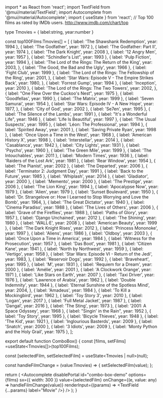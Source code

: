 import * as React from 'react';
import TextField from '@mui/material/TextField';
import Autocomplete from '@mui/material/Autocomplete';
import { useState } from 'react';
// Top 100 films as rated by IMDb users. http://www.imdb.com/chart/top

type Tmovies = {
  label:string,
  year:number
}

const top100Films:Tmovies[] = [
  { label: 'The Shawshank Redemption', year: 1994 },
  { label: 'The Godfather', year: 1972 },
  { label: 'The Godfather: Part II', year: 1974 },
  { label: 'The Dark Knight', year: 2008 },
  { label: '12 Angry Men', year: 1957 },
  { label: "Schindler's List", year: 1993 },
  { label: 'Pulp Fiction', year: 1994 },
  {
    label: 'The Lord of the Rings: The Return of the King',
    year: 2003,
  },
  { label: 'The Good, the Bad and the Ugly', year: 1966 },
  { label: 'Fight Club', year: 1999 },
  {
    label: 'The Lord of the Rings: The Fellowship of the Ring',
    year: 2001,
  },
  {
    label: 'Star Wars: Episode V - The Empire Strikes Back',
    year: 1980,
  },
  { label: 'Forrest Gump', year: 1994 },
  { label: 'Inception', year: 2010 },
  {
    label: 'The Lord of the Rings: The Two Towers',
    year: 2002,
  },
  { label: "One Flew Over the Cuckoo's Nest", year: 1975 },
  { label: 'Goodfellas', year: 1990 },
  { label: 'The Matrix', year: 1999 },
  { label: 'Seven Samurai', year: 1954 },
  {
    label: 'Star Wars: Episode IV - A New Hope',
    year: 1977,
  },
  { label: 'City of God', year: 2002 },
  { label: 'Se7en', year: 1995 },
  { label: 'The Silence of the Lambs', year: 1991 },
  { label: "It's a Wonderful Life", year: 1946 },
  { label: 'Life Is Beautiful', year: 1997 },
  { label: 'The Usual Suspects', year: 1995 },
  { label: 'Léon: The Professional', year: 1994 },
  { label: 'Spirited Away', year: 2001 },
  { label: 'Saving Private Ryan', year: 1998 },
  { label: 'Once Upon a Time in the West', year: 1968 },
  { label: 'American History X', year: 1998 },
  { label: 'Interstellar', year: 2014 },
  { label: 'Casablanca', year: 1942 },
  { label: 'City Lights', year: 1931 },
  { label: 'Psycho', year: 1960 },
  { label: 'The Green Mile', year: 1999 },
  { label: 'The Intouchables', year: 2011 },
  { label: 'Modern Times', year: 1936 },
  { label: 'Raiders of the Lost Ark', year: 1981 },
  { label: 'Rear Window', year: 1954 },
  { label: 'The Pianist', year: 2002 },
  { label: 'The Departed', year: 2006 },
  { label: 'Terminator 2: Judgment Day', year: 1991 },
  { label: 'Back to the Future', year: 1985 },
  { label: 'Whiplash', year: 2014 },
  { label: 'Gladiator', year: 2000 },
  { label: 'Memento', year: 2000 },
  { label: 'The Prestige', year: 2006 },
  { label: 'The Lion King', year: 1994 },
  { label: 'Apocalypse Now', year: 1979 },
  { label: 'Alien', year: 1979 },
  { label: 'Sunset Boulevard', year: 1950 },
  {
    label: 'Dr. Strangelove or: How I Learned to Stop Worrying and Love the Bomb',
    year: 1964,
  },
  { label: 'The Great Dictator', year: 1940 },
  { label: 'Cinema Paradiso', year: 1988 },
  { label: 'The Lives of Others', year: 2006 },
  { label: 'Grave of the Fireflies', year: 1988 },
  { label: 'Paths of Glory', year: 1957 },
  { label: 'Django Unchained', year: 2012 },
  { label: 'The Shining', year: 1980 },
  { label: 'WALL·E', year: 2008 },
  { label: 'American Beauty', year: 1999 },
  { label: 'The Dark Knight Rises', year: 2012 },
  { label: 'Princess Mononoke', year: 1997 },
  { label: 'Aliens', year: 1986 },
  { label: 'Oldboy', year: 2003 },
  { label: 'Once Upon a Time in America', year: 1984 },
  { label: 'Witness for the Prosecution', year: 1957 },
  { label: 'Das Boot', year: 1981 },
  { label: 'Citizen Kane', year: 1941 },
  { label: 'North by Northwest', year: 1959 },
  { label: 'Vertigo', year: 1958 },
  {
    label: 'Star Wars: Episode VI - Return of the Jedi',
    year: 1983,
  },
  { label: 'Reservoir Dogs', year: 1992 },
  { label: 'Braveheart', year: 1995 },
  { label: 'M', year: 1931 },
  { label: 'Requiem for a Dream', year: 2000 },
  { label: 'Amélie', year: 2001 },
  { label: 'A Clockwork Orange', year: 1971 },
  { label: 'Like Stars on Earth', year: 2007 },
  { label: 'Taxi Driver', year: 1976 },
  { label: 'Lawrence of Arabia', year: 1962 },
  { label: 'Double Indemnity', year: 1944 },
  {
    label: 'Eternal Sunshine of the Spotless Mind',
    year: 2004,
  },
  { label: 'Amadeus', year: 1984 },
  { label: 'To Kill a Mockingbird', year: 1962 },
  { label: 'Toy Story 3', year: 2010 },
  { label: 'Logan', year: 2017 },
  { label: 'Full Metal Jacket', year: 1987 },
  { label: 'Dangal', year: 2016 },
  { label: 'The Sting', year: 1973 },
  { label: '2001: A Space Odyssey', year: 1968 },
  { label: "Singin' in the Rain", year: 1952 },
  { label: 'Toy Story', year: 1995 },
  { label: 'Bicycle Thieves', year: 1948 },
  { label: 'The Kid', year: 1921 },
  { label: 'Inglourious Basterds', year: 2009 },
  { label: 'Snatch', year: 2000 },
  { label: '3 Idiots', year: 2009 },
  { label: 'Monty Python and the Holy Grail', year: 1975 },
];

export default function ComboBox() {
  const [films, setFilms] =useState<Tmovies[]>(top100Films);

  const [selectedFilm, setSelectedFilm] = useState<Tmovies | null>(null);

  const handleFilmChange = (value:Tmovies) => {
    setSelectedFilm(value);
  };

  return (
    <Autocomplete
      disablePortal
      id="combo-box-demo"
      options={films}
      sx={{ width: 300 }}
      value={selectedFilm}
      onChange={(e, value: any) => handleFilmChange(value)}
      renderInput={(params) => <TextField {...params} label="Movie" />}
    />
  );
}